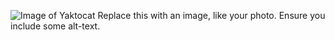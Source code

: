 ![Image of Yaktocat](https://octodex.github.com/images/yoktocat.png)
Replace this with an image, like your photo. Ensure you include some alt-text.
